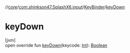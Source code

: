 //[core](../../../index.md)/[com.shinkson47.SplashX6.input](../index.md)/[KeyBinder](index.md)/[keyDown](key-down.md)

# keyDown

[jvm]\
open override fun [keyDown](key-down.md)(keycode: [Int](https://kotlinlang.org/api/latest/jvm/stdlib/kotlin/-int/index.html)): [Boolean](https://kotlinlang.org/api/latest/jvm/stdlib/kotlin/-boolean/index.html)
